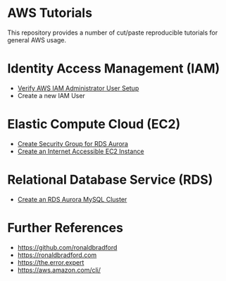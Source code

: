 # AWS Tutorials

This repository provides a number of cut/paste reproducible tutorials for general AWS usage.

# Identity Access Management (IAM)
- <a href="iam/verify-administrator-user.md">Verify AWS IAM Administrator User Setup</a>
- <a hef="iam/create-iam-user.md">Create a new IAM User</a>

# Elastic Compute Cloud (EC2)
- <a href="ec2/create-rds-security-group.md">Create Security Group for RDS Aurora</a>
- <a href="create-an-assessible-instance.md">Create an Internet Accessible EC2 Instance</a>

# Relational Database Service (RDS)
- <a href="rds/create-mysql-aurora-cluster.md">Create an RDS Aurora MySQL Cluster</a>





# Further References
- https://github.com/ronaldbradford
- https://ronaldbradford.com
- https://the.error.expert
- https://aws.amazon.com/cli/
